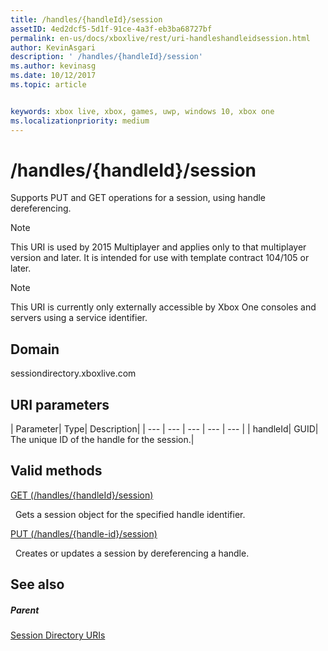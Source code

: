 ```yaml
---
title: /handles/{handleId}/session
assetID: 4ed2dcf5-5d1f-91ce-4a3f-eb3ba68727bf
permalink: en-us/docs/xboxlive/rest/uri-handleshandleidsession.html
author: KevinAsgari
description: ' /handles/{handleId}/session'
ms.author: kevinasg
ms.date: 10/12/2017
ms.topic: article


keywords: xbox live, xbox, games, uwp, windows 10, xbox one
ms.localizationpriority: medium
---
```



# /handles/{handleId}/session
Supports PUT and GET operations for a session, using handle dereferencing. 

> [!NOTE] 
> This URI is used by 2015 Multiplayer and applies only to that multiplayer version and later. It is intended for use with template contract 104/105 or later.  

 

> [!NOTE] 
> This URI is currently only externally accessible by Xbox One consoles and servers using a service identifier.  

 
<a id="ID4ES"></a>

 
## Domain
sessiondirectory.xboxlive.com  
<a id="ID4EX"></a>

 
## URI parameters
 
| Parameter| Type| Description| 
| --- | --- | --- | --- | --- | 
| handleId| GUID| The unique ID of the handle for the session.| 
  
<a id="ID4ESB"></a>

 
## Valid methods

[GET (/handles/{handleId}/session)](uri-handleshandleidsessionget.md)

&nbsp;&nbsp;Gets a session object for the specified handle identifier. 

[PUT (/handles/{handle-id}/session)](uri-handleshandleidsessionput.md)

&nbsp;&nbsp;Creates or updates a session by dereferencing a handle.
 
<a id="ID4E6B"></a>

 
## See also
 
<a id="ID4EBC"></a>

 
##### Parent 

[Session Directory URIs](atoc-reference-sessiondirectory.md)

   